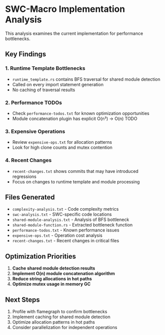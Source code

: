 # SWC-Macro Implementation Analysis

This analysis examines the current implementation for performance bottlenecks.

## Key Findings

### 1. Runtime Template Bottlenecks
- `runtime_template.rs` contains BFS traversal for shared module detection
- Called on every import statement generation
- No caching of traversal results

### 2. Performance TODOs
- Check `performance-todos.txt` for known optimization opportunities
- Module concatenation plugin has explicit O(n²) → O(n) TODO

### 3. Expensive Operations
- Review `expensive-ops.txt` for allocation patterns
- Look for high clone counts and mutex contention

### 4. Recent Changes
- `recent-changes.txt` shows commits that may have introduced regressions
- Focus on changes to runtime template and module processing

## Files Generated

- `complexity-analysis.txt` - Code complexity metrics
- `swc-analysis.txt` - SWC-specific code locations  
- `shared-module-analysis.txt` - Analysis of BFS bottleneck
- `shared-module-function.rs` - Extracted bottleneck function
- `performance-todos.txt` - Known performance issues
- `expensive-ops.txt` - Operation cost analysis
- `recent-changes.txt` - Recent changes in critical files

## Optimization Priorities

1. **Cache shared module detection results**
2. **Implement O(n) module concatenation algorithm**  
3. **Reduce string allocations in hot paths**
4. **Optimize mutex usage in memory GC**

## Next Steps

1. Profile with flamegraph to confirm bottlenecks
2. Implement caching for shared module detection
3. Optimize allocation patterns in hot paths
4. Consider parallelization for independent operations
